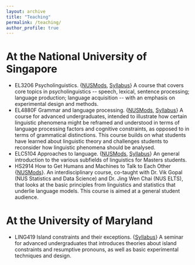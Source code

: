 ```yaml
---
layout: archive
title: "Teaching"
permalink: /teaching/
author_profile: true
---
```

At the National University of Singapore
======
+ EL3206 Psycholinguistics. {[NUSMods](https://nusmods.com/modules/EL3206/psycholinguistics), [Syllabus](https://z-n-huang.github.io/files/teaching/Huang_EL3206_Psycholinguistics_2022Sem1.pdf)}
A course that covers core topics in psycholinguistics -- speech, lexical, sentence processing; language production; language acquisition -- with an emphasis on experimental design and methods.
+ EL4880F Grammar and language processing. {[NUSMods](https://nusmods.com/modules/EL4880F/grammar-and-language-processing), [Syllabus](https://z-n-huang.github.io/files/teaching/Huang_EL4880F_Grammar_and_Processing_2021Sem2.pdf)}
A course for advanced undergraduates, intended to illustrate how certain linguistic phenomena might be reframed and understood in terms of language processing factors and cognitive constraints, as opposed to in terms of grammatical distinctions. This course builds on what students have learned about linguistic theory and challenges students to reconsider how linguistic phenomena should be analysed.
+ ELC5104 Approaches to language. 
{[NUSMods](https://nusmods.com/modules/ELC5104/approaches-to-language), [Syllabus](https://z-n-huang.github.io/files/teaching/Huang_EL5104_Approaches_to_Language_2022Sem1.pdf)}
An general introduction to the various subfields of linguistics for Masters students.
+ HS2914 How to Get Humans and Machines to Talk to Each Other {[NUSMods](https://nusmods.com/courses/HS2914/how-to-get-humans-and-machines-to-talk-to-each-other)}. An interdisciplinary course, co-taught with Dr. Vik Gopal (NUS Statistics and Data Science) and Dr. Jing Wen Chai (NUS ELTS), that looks at the basic principles from linguistics and statistics that underlie language models. This course is aimed at a general student audience.

At the University of Maryland
======
+ LING419 Island constraints and their exceptions. {[Syllabus](https://z-n-huang.github.io/files/teaching/Huang_LING419k_Seminar_2017.pdf)}
A seminar for advanced undergraduates that introduces theories about island constraints and resumptive pronouns, as well as basic experimental techniques and design.